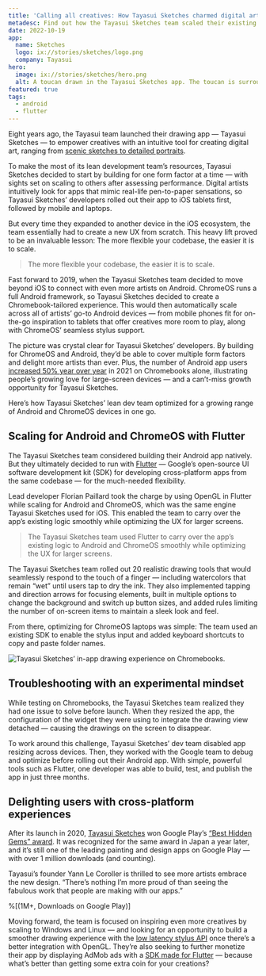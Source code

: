 ```yaml
---
title: 'Calling all creatives: How Tayasui Sketches charmed digital artists with a canvas fit for ChromeOS'
metadesc: Find out how the Tayasui Sketches team scaled their existing iOS drawing app to Android and ChromeOS to delight artists on larger screens.
date: 2022-10-19
app:
  name: Sketches
  logo: ix://stories/sketches/logo.png
  company: Tayasui
hero:
  image: ix://stories/sketches/hero.png
  alt: A toucan drawn in the Tayasui Sketches app. The toucan is surrounded by design tools.
featured: true
tags:
  - android
  - flutter
---
```


Eight years ago, the Tayasui team launched their drawing app — Tayasui Sketches — to empower creatives with an intuitive tool for creating digital art, ranging from [scenic sketches to detailed portraits](https://tayasui.com/sketches/artists/).

To make the most of its lean development team’s resources, Tayasui Sketches decided to start by building for one form factor at a time — with sights set on scaling to others after assessing performance. Digital artists intuitively look for apps that mimic real-life pen-to-paper sensations, so Tayasui Sketches’ developers rolled out their app to iOS tablets first, followed by mobile and laptops.

But every time they expanded to another device in the iOS ecosystem, the team essentially had to create a new UX from scratch. This heavy lift proved to be an invaluable lesson: The more flexible your codebase, the easier it is to scale.

> The more flexible your codebase, the easier it is to scale.

Fast forward to 2019, when the Tayasui Sketches team decided to move beyond iOS to connect with even more artists on Android. ChromeOS runs a full Android framework, so Tayasui Sketches decided to create a Chromebook-tailored experience. This would then automatically scale across all of artists’ go-to Android devices — from mobile phones fit for on-the-go inspiration to tablets that offer creatives more room to play, along with ChromeOS’ seamless stylus support.

The picture was crystal clear for Tayasui Sketches’ developers. By building for ChromeOS and Android, they’d be able to cover multiple form factors and delight more artists than ever. Plus, the number of Android app users [increased 50% year over year](/{{locale.code}}/posts/chromeos-100#:~:text=Android%20apps%20have%20quickly%20evolved,increased%2050%25%20year%20over%20year.) in 2021 on Chromebooks alone, illustrating people’s growing love for large-screen devices — and a can’t-miss growth opportunity for Tayasui Sketches.

Here’s how Tayasui Sketches’ lean dev team optimized for a growing range of Android and ChromeOS devices in one go.

## Scaling for Android and ChromeOS with Flutter

The Tayasui Sketches team considered building their Android app natively. But they ultimately decided to run with [Flutter](https://flutter.dev/) — Google’s open-source UI software development kit (SDK) for developing cross-platform apps from the same codebase — for the much-needed flexibility.

Lead developer Florian Paillard took the charge by using OpenGL in Flutter while scaling for Android and ChromeOS, which was the same engine Tayasui Sketches used for iOS. This enabled the team to carry over the app’s existing logic smoothly while optimizing the UX for larger screens.

> The Tayasui Sketches team used Flutter to carry over the app’s existing logic to Android and ChromeOS smoothly while optimizing the UX for larger screens.

The Tayasui Sketches team rolled out 20 realistic drawing tools that would seamlessly respond to the touch of a finger — including watercolors that remain “wet” until users tap to dry the ink. They also implemented tapping and direction arrows for focusing elements, built in multiple options to change the background and switch up button sizes, and added rules limiting the number of on-screen items to maintain a sleek look and feel.

From there, optimizing for ChromeOS laptops was simple: The team used an existing SDK to enable the stylus input and added keyboard shortcuts to copy and paste folder names.

![Tayasui Sketches’ in-app drawing experience on Chromebooks.](ix://stories/sketches/inline.png)

## Troubleshooting with an experimental mindset

While testing on Chromebooks, the Tayasui Sketches team realized they had one issue to solve before launch. When they resized the app, the configuration of the widget they were using to integrate the drawing view detached — causing the drawings on the screen to disappear.

To work around this challenge, Tayasui Sketches’ dev team disabled app resizing across devices. Then, they worked with the Google team to debug and optimize before rolling out their Android app. With simple, powerful tools such as Flutter, one developer was able to build, test, and publish the app in just three months.

## Delighting users with cross-platform experiences

After its launch in 2020, [Tayasui Sketches](https://play.google.com/store/apps/details?id=com.tayasui.sketches&hl=en_US&gl=US) won Google Play’s [“Best Hidden Gems” award](https://play.google.com/store/apps/topic?id=campaign_editorial_bestof2020_hiddengem). It was recognized for the same award in Japan a year later, and it’s still one of the leading painting and design apps on Google Play — with over 1 million downloads (and counting).

Tayasui’s founder Yann Le Coroller is thrilled to see more artists embrace the new design. “There’s nothing I’m more proud of than seeing the fabulous work that people are making with our apps.”

%[(1M+, Downloads on Google Play)]

Moving forward, the team is focused on inspiring even more creatives by scaling to Windows and Linux — and looking for an opportunity to build a smoother drawing experience with the [low latency stylus API](https://github.com/chromeos/low-latency-stylus) once there’s a better integration with OpenGL. They’re also seeking to further monetize their app by displaying AdMob ads with a [SDK made for Flutter](https://developers.google.com/admob/flutter/quick-start) — because what’s better than getting some extra coin for your creations?
